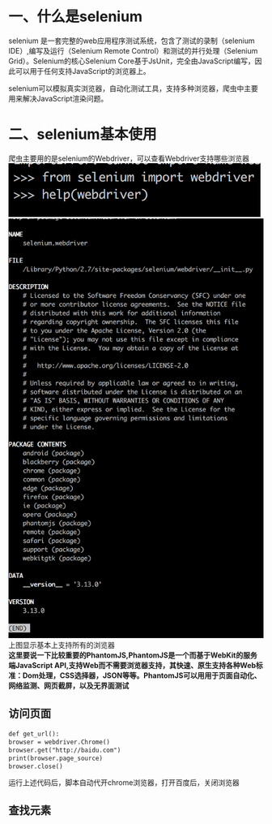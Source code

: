# 一、什么是selenium
selenium 是一套完整的web应用程序测试系统，包含了测试的录制（selenium IDE）,编写及运行（Selenium Remote Control）和测试的并行处理（Selenium Grid）。Selenium的核心Selenium Core基于JsUnit，完全由JavaScript编写，因此可以用于任何支持JavaScript的浏览器上。

selenium可以模拟真实浏览器，自动化测试工具，支持多种浏览器，爬虫中主要用来解决JavaScript渲染问题。
# 二、selenium基本使用
爬虫主要用的是selenium的Webdriver，可以查看Webdriver支持哪些浏览器
![exsample icon](https://github.com/joyce0101/Python_web_spider/blob/master/pics/webdriver.png)
![exsample icon](https://github.com/joyce0101/Python_web_spider/blob/master/pics/webdriver_help.png)
上图显示基本上支持所有的浏览器   
**这里要说一下比较重要的PhantomJS,PhantomJS是一个而基于WebKit的服务端JavaScript API,支持Web而不需要浏览器支持，其快速、原生支持各种Web标准：Dom处理，CSS选择器，JSON等等。PhantomJS可以用用于页面自动化、网络监测、网页截屏，以及无界面测试**
## 访问页面

	def get_url():  
    browser = webdriver.Chrome()  
    browser.get("http://baidu.com")  
    print(browser.page_source)  
    browser.close()  

   
运行上述代码后，脚本自动代开chrome浏览器，打开百度后，关闭浏览器  
## 查找元素
